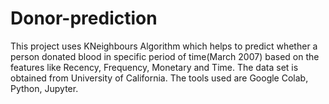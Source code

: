 # Donor-prediction

This project uses KNeighbours Algorithm which helps to predict whether a person donated blood in specific period of time(March 2007) based on the features like Recency, Frequency, Monetary and Time.
The data set is obtained from University of California.
The tools used are Google Colab, Python, Jupyter.
